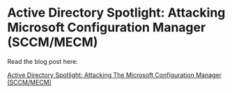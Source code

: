 # Active Directory Spotlight: Attacking Microsoft Configuration Manager (SCCM/MECM)

Read the blog post here: 

[Active Directory Spotlight: Attacking The Microsoft Configuration Manager (SCCM/MECM)](https://www.securesystems.de/blog/active-directory-spotlight-attacking-the-microsoft-configuration-manager/)

